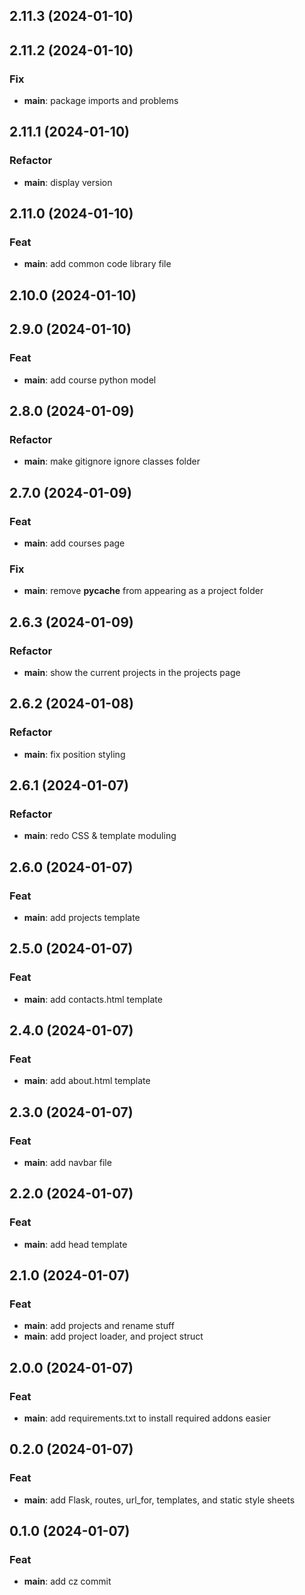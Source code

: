 ## 2.11.3 (2024-01-10)

## 2.11.2 (2024-01-10)

### Fix

- **main**: package imports and problems

## 2.11.1 (2024-01-10)

### Refactor

- **main**: display version

## 2.11.0 (2024-01-10)

### Feat

- **main**: add common code library file

## 2.10.0 (2024-01-10)

## 2.9.0 (2024-01-10)

### Feat

- **main**: add course python model

## 2.8.0 (2024-01-09)

### Refactor

- **main**: make gitignore ignore classes folder

## 2.7.0 (2024-01-09)

### Feat

- **main**: add courses page

### Fix

- **main**: remove __pycache__ from appearing as a project folder

## 2.6.3 (2024-01-09)

### Refactor

- **main**: show the current projects in the projects page

## 2.6.2 (2024-01-08)

### Refactor

- **main**: fix position styling

## 2.6.1 (2024-01-07)

### Refactor

- **main**: redo CSS & template moduling

## 2.6.0 (2024-01-07)

### Feat

- **main**: add projects template

## 2.5.0 (2024-01-07)

### Feat

- **main**: add contacts.html template

## 2.4.0 (2024-01-07)

### Feat

- **main**: add about.html template

## 2.3.0 (2024-01-07)

### Feat

- **main**: add navbar file

## 2.2.0 (2024-01-07)

### Feat

- **main**: add head template

## 2.1.0 (2024-01-07)

### Feat

- **main**: add projects and rename stuff
- **main**: add project loader, and project struct

## 2.0.0 (2024-01-07)

### Feat

- **main**: add requirements.txt to install required addons easier

## 0.2.0 (2024-01-07)

### Feat

- **main**: add Flask, routes, url_for, templates, and static style sheets

## 0.1.0 (2024-01-07)

### Feat

- **main**: add cz commit

